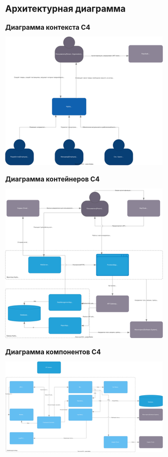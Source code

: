 # Архитектурная диаграмма

## Диаграмма контекста C4

![Диаграмма контекста C4 для маркетплейса](./hydra-c4-context.drawio.svg)

## Диаграмма контейнеров C4

![Диаграмма контейнеров C4 для маркетплейса](./hydra-c4-containers.drawio.svg)

## Диаграмма компонентов C4

![Диаграмма компонентов C4 для маркетплейса](./hydra-c4-components.drawio.svg)